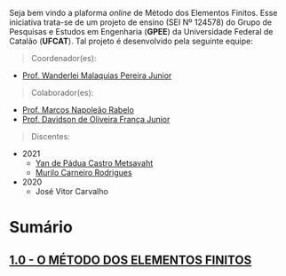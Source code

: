 Seja bem vindo a plaforma _online_ de Método dos Elementos Finitos. Esse iniciativa trata-se de um projeto de ensino (SEI Nº 124578) do Grupo de Pesquisas e Estudos em Engenharia (**GPEE**) da Universidade Federal de Catalão (**UFCAT**). Tal projeto é desenvolvido pela seguinte equipe:

> Coordenador(es):
- [Prof. Wanderlei Malaquias Pereira Junior](http://lattes.cnpq.br/2268506213083114)

> Colaborador(es):
- [Prof. Marcos Napoleão Rabelo](http://lattes.cnpq.br/0067281135180613)
- [Prof. Davidson de Oliveira França Junior](http://lattes.cnpq.br/6573703999085753)

> Discentes:
- 2021  
  - [Yan de Pádua Castro Metsavaht](http://lattes.cnpq.br/7352411607852258)  
  - [Murilo Carneiro Rodrigues]()  
- 2020  
  - José Vitor Carvalho

# Sumário
## [1.0 - O MÉTODO DOS ELEMENTOS FINITOS](https://metodoscomputacionais.github.io/ElementosFinitos/CAP_10000.html)
